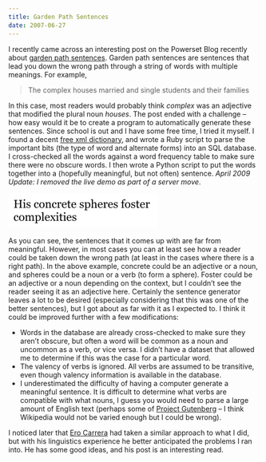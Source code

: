 ```yaml
---
title: Garden Path Sentences
date: 2007-06-27
---
```

I recently came across an interesting post on the Powerset Blog recently about <a href="http://blog.powerset.com/2007/6/18/search-engines-leaking-oil-for-holes">garden path sentences</a>. Garden path sentences are sentences that lead you down the wrong path through a string of words with multiple meanings. For example,

<blockquote>The complex houses married and single students and their families
</blockquote>

In this case, most readers would probably think <em>complex</em> was an adjective that modified the plural noun <em>houses</em>. The post ended with a challenge – how easy would it be to create a program to automatically generate these sentences. Since school is out and I have some free time, I tried it myself. I found a decent <a href="http://www.ibiblio.org/webster/">free xml dictionary</a>, and wrote a Ruby script to parse the important bits (the type of word and alternate forms) into an SQL database. I cross-checked all the words against a word frequency table to make sure there were no obscure words. I then wrote a Python script to put the words together into a (hopefully meaningful, but not often) sentence. <em>April 2009 Update: I removed the live demo as part of a server move</em>.

![His concrete spheres foster complexities](gardenpath.png)

As you can see, the sentences that it comes up with are far from meaningful. However, in most cases you can at least see how a reader could be taken down the wrong path (at least in the cases where there is a right path). In the above example, concrete could be an adjective or a noun, and spheres could be a noun or a verb (to form a sphere). Foster could be an adjective or a noun depending on the context, but I couldn’t see the reader seeing it as an adjective here. Certainly the sentence generator leaves a lot to be desired (especially considering that this was one of the better sentences), but I got about as far with it as I expected to. I think it could be improved further with a few modifications:

<ul>
<li>Words in the database are already cross-checked to make sure they aren’t obscure, but often a word will be common as a noun and uncommon as a verb, or vice versa. I didn’t have a dataset that allowed me to determine if this was the case for a particular word.</li>
<li>The valency of verbs is ignored. All verbs are assumed to be transitive, even though valency information is available in the database.</li>
<li>I underestimated the difficulty of having a computer generate a meaningful sentence. It is difficult to determine what verbs are compatible with what nouns, I guess you would need to parse a large amount of English text (perhaps some of <a href="http://www.gutenberg.org/wiki/Main_Page">Project Gutenberg</a> – I think Wikipedia would not be varied enough but I could be wrong).</li>
</ul>

I noticed later that <a href="http://blog.dkbza.org/2007/06/powerset-and-garden-path.html">Ero Carrera</a> had taken a similar approach to what I did, but with his linguistics experience he better anticipated the problems I ran into. He has some good ideas, and his post is an interesting read.

